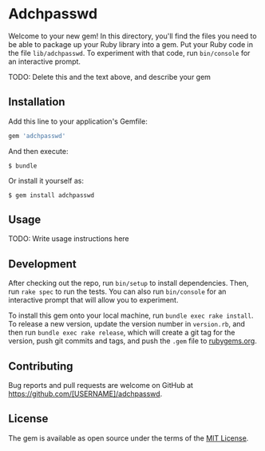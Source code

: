 # Adchpasswd

Welcome to your new gem! In this directory, you'll find the files you need to be able to package up your Ruby library into a gem. Put your Ruby code in the file `lib/adchpasswd`. To experiment with that code, run `bin/console` for an interactive prompt.

TODO: Delete this and the text above, and describe your gem

## Installation

Add this line to your application's Gemfile:

```ruby
gem 'adchpasswd'
```

And then execute:

    $ bundle

Or install it yourself as:

    $ gem install adchpasswd

## Usage

TODO: Write usage instructions here

## Development

After checking out the repo, run `bin/setup` to install dependencies. Then, run `rake spec` to run the tests. You can also run `bin/console` for an interactive prompt that will allow you to experiment.

To install this gem onto your local machine, run `bundle exec rake install`. To release a new version, update the version number in `version.rb`, and then run `bundle exec rake release`, which will create a git tag for the version, push git commits and tags, and push the `.gem` file to [rubygems.org](https://rubygems.org).

## Contributing

Bug reports and pull requests are welcome on GitHub at https://github.com/[USERNAME]/adchpasswd.


## License

The gem is available as open source under the terms of the [MIT License](http://opensource.org/licenses/MIT).

